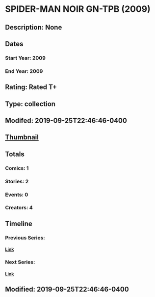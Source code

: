 # SPIDER-MAN NOIR GN-TPB (2009)
## Description: None
## Dates
### Start Year: 2009
### End Year: 2009
## Rating: Rated T+
## Type: collection
## Modifed: 2019-09-25T22:46:46-0400
## [Thumbnail](http://i.annihil.us/u/prod/marvel/i/mg/8/d0/4bb52ab285d43.jpg)
## Totals
### Comics: 1
### Stories: 2
### Events: 0
### Creators: 4
## Timeline
### Previous Series: 
#### [Link]()
### Next Series: 
#### [Link]()
## Modified: 2019-09-25T22:46:46-0400